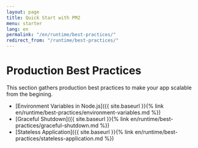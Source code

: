 ```yaml
---
layout: page
title: Quick Start with PM2
menu: starter
lang: en
permalink: "/en/runtime/best-practices/"
redirect_from: "/runtime/best-practices/"
---
```


# Production Best Practices

This section gathers production best practices to make your app scalable from the begining.

- [Environment Variables in Node.js]({{ site.baseurl }}{% link en/runtime/best-practices/environment-variables.md %})
- [Graceful Shutdown]({{ site.baseurl }}{% link en/runtime/best-practices/graceful-shutdown.md %})
- [Stateless Application]({{ site.baseurl }}{% link en/runtime/best-practices/stateless-application.md %})
